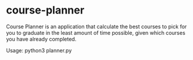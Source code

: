 # course-planner
Course Planner is an application that calculate the best courses to pick for you to graduate in the least amount of time possible, given which courses you have already completed.

Usage:
  python3 planner.py
